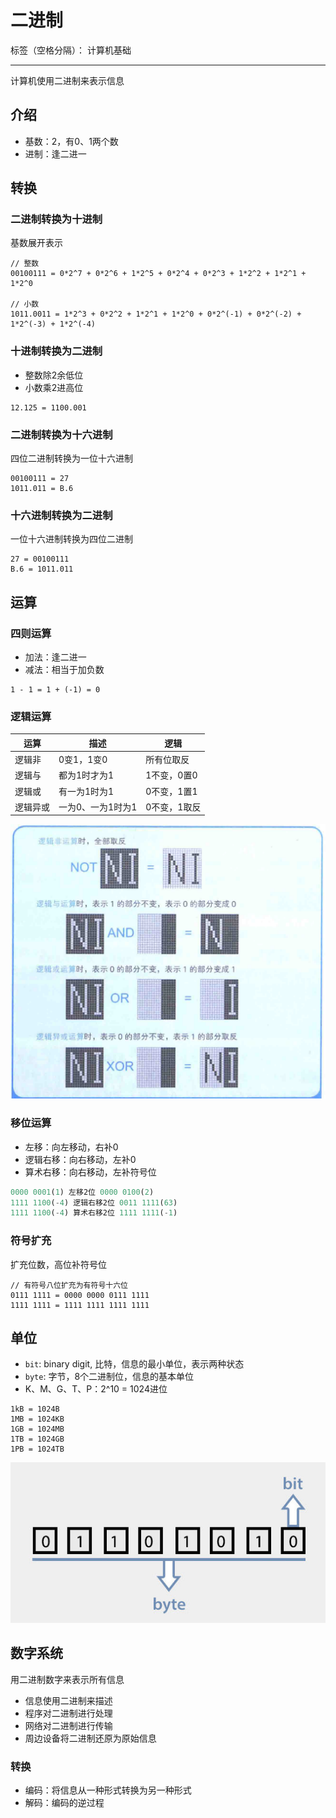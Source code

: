 # 二进制

标签（空格分隔）： 计算机基础

---

计算机使用二进制来表示信息

## 介绍

* 基数：2，有0、1两个数
* 进制：逢二进一

## 转换

### 二进制转换为十进制

基数展开表示

```
// 整数
00100111 = 0*2^7 + 0*2^6 + 1*2^5 + 0*2^4 + 0*2^3 + 1*2^2 + 1*2^1 + 1*2^0

// 小数
1011.0011 = 1*2^3 + 0*2^2 + 1*2^1 + 1*2^0 + 0*2^(-1) + 0*2^(-2) + 1*2^(-3) + 1*2^(-4)
```

### 十进制转换为二进制

* 整数除2余低位
* 小数乘2进高位

```
12.125 = 1100.001
```

### 二进制转换为十六进制

四位二进制转换为一位十六进制

```
00100111 = 27
1011.011 = B.6
```

### 十六进制转换为二进制

一位十六进制转换为四位二进制

```
27 = 00100111
B.6 = 1011.011
```

## 运算

### 四则运算

* 加法：逢二进一
* 减法：相当于加负数

```
1 - 1 = 1 + (-1) = 0
```

### 逻辑运算

| 运算 | 描述 | 逻辑 |
| --- | --- | --- |
| 逻辑非 | 0变1，1变0 | 所有位取反 |
| 逻辑与 | 都为1时才为1 | 1不变，0置0 |
| 逻辑或 | 有一为1时为1 | 0不变，1置1 |
| 逻辑异或 | 一为0、一为1时为1 | 0不变，1取反 |

![逻辑运算](https://raw.githubusercontent.com/wchaochao/images/master/gitbook-computer-base/binary-logic.png)

### 移位运算

* 左移：向左移动，右补0
* 逻辑右移：向右移动，左补0
* 算术右移：向右移动，左补符号位

```javascript
0000 0001(1) 左移2位 0000 0100(2)
1111 1100(-4) 逻辑右移2位 0011 1111(63)
1111 1100(-4) 算术右移2位 1111 1111(-1)
```

### 符号扩充

扩充位数，高位补符号位

```
// 有符号八位扩充为有符号十六位
0111 1111 = 0000 0000 0111 1111
1111 1111 = 1111 1111 1111 1111
```

## 单位

* `bit`: binary digit, 比特，信息的最小单位，表示两种状态
* `byte`: 字节，8个二进制位，信息的基本单位
* K、M、G、T、P：2^10 = 1024进位

```
1kB = 1024B
1MB = 1024KB
1GB = 1024MB
1TB = 1024GB
1PB = 1024TB
```

![字节](https://raw.githubusercontent.com/wchaochao/images/master/gitbook-computer-base/byte.jpg)

## 数字系统

用二进制数字来表示所有信息

* 信息使用二进制来描述
* 程序对二进制进行处理
* 网络对二进制进行传输
* 周边设备将二进制还原为原始信息

### 转换

* 编码：将信息从一种形式转换为另一种形式
* 解码：编码的逆过程
